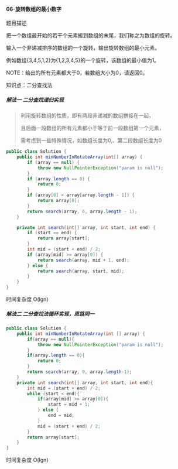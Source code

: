 #### 06-旋转数组的最小数字

题目描述

把一个数组最开始的若干个元素搬到数组的末尾，我们称之为数组的旋转。

输入一个非递减排序的数组的一个旋转，输出旋转数组的最小元素。

例如数组{3,4,5,1,2}为{1,2,3,4,5}的一个旋转，该数组的最小值为1。

NOTE：给出的所有元素都大于0，若数组大小为0，请返回0。



知识点：二分查找法



##### 解法一 二分查找递归实现

> 利用旋转数组的性质，即有两段非递减的数组拼接在一起，
>
> 且后面一段数组的所有元素都小于等于前一段数组第一个元素，
>
> 需考虑到一些特殊情况，如数组长度为0,、第二段数组长度为0

```java
public class Solution {
    public int minNumberInRotateArray(int[] array) {
        if (array == null) {
            throw new NullPointerException("param is null");
        }
        if (array.length == 0) {
            return 0;
        }
        if (array[0] < array[array.length - 1]) {
            return array[0];
        }
        return search(array, 0, array.length - 1);
    }

    private int search(int[] array, int start, int end) {
        if (start == end) {
            return array[start];
        }
        int mid = (start + end) / 2;
        if (array[mid] >= array[0]) {
            return search(array, mid + 1, end);
        } else {
            return search(array, start, mid);
        }
    }
}
```

时间复杂度 O(lgn)



##### 解法二 二分查找法循环实现，思路同一

```java
public class Solution {
    public int minNumberInRotateArray(int [] array) {
        if(array == null){
            throw new NullPointerException("param is null");
        }
        if(array.length == 0){
            return 0;
        }
        return search(array, 0, array.length-1);
    }
    private int search(int[] array, int start, int end){
        int mid = (start + end) / 2;
        while (start < end){
            if(array[mid] >= array[0]){
                start = mid + 1;
            } else {
                end = mid;
            }
            mid = (start + end) / 2;
        }
        return array[start];
    }
}

```

时间复杂度 O(lgn)